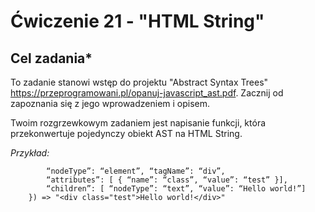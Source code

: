 # Ćwiczenie 21 - "HTML String"

## Cel zadania*

To zadanie stanowi wstęp do projektu "Abstract Syntax Trees" https://przeprogramowani.pl/opanuj-javascript_ast.pdf. Zacznij od zapoznania się z jego wprowadzeniem i opisem.

Twoim rozgrzewkowym zadaniem jest napisanie funkcji, która przekonwertuje pojedynczy obiekt AST na HTML String.

_Przykład:_

``` convertAstToHtmlString({
        “nodeType”: “element”, “tagName”: “div”,
        “attributes”: [ { “name”: “class”, “value”: “test” }],
        “children”: [ “nodeType”: “text”, “value”: “Hello world!”]
    }) => "<div class="test">Hello world!</div>"
```
